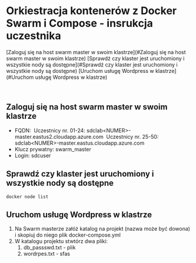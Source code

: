 # Orkiestracja kontenerów z Docker Swarm i Compose - insrukcja uczestnika

[Zaloguj się na host swarm master w swoim klastrze](#Zaloguj się na host swarm master w swoim klastrze)
[Sprawdź czy klaster jest uruchomiony i wszystkie nody są dostępne](#Sprawdź czy klaster jest uruchomiony i wszystkie nody są dostępne)
[Uruchom usługę Wordpress w klastrze](#Uruchom usługę Wordpress w klastrze)

   ​

## Zaloguj się na host swarm master w swoim klastrze

- FQDN: 
  ​	Uczestnicy nr. 01-24: 
  ​		sdclab\<NUMER>-master.eastus2.cloudapp.azure.com
  ​	Uczestnicy nr. 25-50: 	
  ​		sdclab\<NUMER>-master.eastus.cloudapp.azure.com
- Klucz prywatny: swarm_master
- Login: sdcuser



## Sprawdź czy klaster jest uruchomiony i wszystkie nody są dostępne 

```
docker node list
```



## Uruchom usługę Wordpress w klastrze

1. Na Swarm masterze załóż katalog na projekt (nazwa może być dowona) i skopiuj do niego plik docker-compose.yml
2. W katalogu projektu stwtórz dwa pliki:
   1. db_passswd.txt - plik 
   2. wordrpes.txt - sfas

